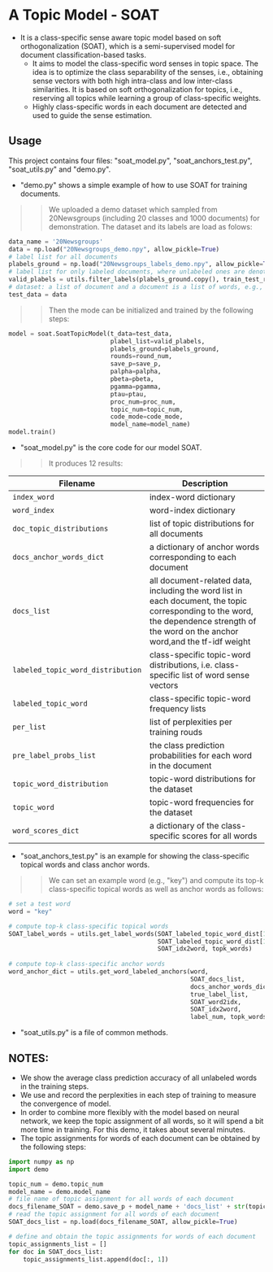 # A Topic Model - SOAT

* It is a class-specific sense aware topic model based on soft orthogonalization (SOAT), which is a semi-supervised model for document classification-based tasks.   
	* It aims to model the class-specific word senses in topic space. The idea is to optimize the class separability of the senses, i.e., obtaining sense vectors with both high intra-class and low inter-class similarities. It is based on soft orthogonalization for topics, i.e., reserving all topics while learning a group of class-specific weights. 
	* Highly class-specific words in each document are detected and used to guide the sense estimation.  
  
   
## Usage
  
This project contains four files: "soat_model.py", "soat_anchors_test.py", "soat_utils.py" and "demo.py".   
* "demo.py" shows a simple example of how to use SOAT for training documents.  
>>We uploaded a demo dataset which sampled from 20Newsgroups (including 20 classes and 1000 documents) for demonstration. The dataset and its labels are load as folows:
```python 
data_name = '20Newsgroups'
data = np.load("20Newsgroups_demo.npy", allow_pickle=True)
# label list for all documents
plabels_ground = np.load("20Newsgroups_labels_demo.npy", allow_pickle=True)
# label list for only labeled documents, where unlabeled ones are denoted by 0, e.g., [1,2,0,0,...].
valid_plabels = utils.filter_labels(plabels_ground.copy(), train_test_ratio)
# dataset: a list of document and a document is a list of words, e.g., ([["a","b", "c"], ["d", "e"]]).
test_data = data
```
>>Then the mode can be initialized and trained by the following steps:
```python  
model = soat.SoatTopicModel(t_data=test_data,
                            plabel_list=valid_plabels,
                            plabels_ground=plabels_ground,
                            rounds=round_num,
                            save_p=save_p,
                            palpha=palpha,
                            pbeta=pbeta,
                            pgamma=pgamma,
                            ptau=ptau,
                            proc_num=proc_num,
                            topic_num=topic_num,
                            code_mode=code_mode,
                            model_name=model_name)
model.train()
```
     
* "soat_model.py" is the core code for our model SOAT.  
>>It produces 12 results: 

| Filename                          | Description                                                                                                                                                                            |
|-----------------------------------|----------------------------------------------------------------------------------------------------------------------------------------------------------------------------------------|
| `index_word`                  | index-word dictionary                                                                                                                                                                  |
| `word_index`                  | word-index dictionary                                                                                                                                                                  |
| `doc_topic_distributions`     | list of topic distributions for all documents                                                                                                                                          |
| `docs_anchor_words_dict`          | a dictionary of anchor words corresponding to each document                                                                                                                            |
| `docs_list`                       | all document-related data, including the word list in each document, the topic corresponding to the word, the dependence strength of the word on the anchor word,and the tf-idf weight |
| `labeled_topic_word_distribution` | class-specific topic-word distributions, i.e. class-specific list of word sense vectors                                                                                                |
| `labeled_topic_word`              | class-specific topic-word frequency lists                                                                                                                                              |
| `per_list`                        | list of perplexities per training rouds                                                                                                                                                |
| `pre_label_probs_list`            | the class prediction probabilities for each word in the document                                                                                                                       |
| `topic_word_distribution`         | topic-word distributions for the dataset                                                                                                                                               |
| `topic_word`                      | topic-word frequencies for the dataset                                                                                                                                                 |
| `word_scores_dict`                | a dictionary of the class-specific scores for all words                                                                                                                                |

   
* "soat_anchors_test.py" is an example for showing the class-specific topical words and class anchor words.  
>>We can set an example word (e.g., "key") and compute its top-k class-specific topical words as well as anchor words as follows:  
```python  
# set a test word  
word = "key"  

# compute top-k class-specific topical words
SOAT_label_words = utils.get_label_words(SOAT_labeled_topic_word_dist[1:],
                                         SOAT_labeled_topic_word_dist[1:],
                                         SOAT_idx2word, topk_words)
					 
# compute top-k class-specific anchor words
word_anchor_dict = utils.get_word_labeled_anchors(word,
                                                  SOAT_docs_list,
                                                  docs_anchor_words_dict,
                                                  true_label_list,
                                                  SOAT_word2idx,
                                                  SOAT_idx2word,
                                                  label_num, topk_words)
``` 
* "soat_utils.py" is a file of common methods.  
  
  
## NOTES: 
* We show the average class prediction accuracy of all unlabeled words in the training steps.
* We use and record the perplexities in each step of training to measure the convergence of model.  
* In order to combine more flexibly with the model based on neural network, we keep the topic assignment of all words, so it will spend a bit more time in training. For this demo, it takes about several minutes. 
* The topic assignments for words of each document can be obtained by the following steps:
```python 
import numpy as np
import demo

topic_num = demo.topic_num
model_name = demo.model_name
# file name of topic assignment for all words of each document
docs_filename_SOAT = demo.save_p + model_name + 'docs_list' + str(topic_num) + '.npy'
# read the topic assignment for all words of each document
SOAT_docs_list = np.load(docs_filename_SOAT, allow_pickle=True)

# define and obtain the topic assignments for words of each document 
topic_assignments_list = []
for doc in SOAT_docs_list:
    topic_assignments_list.append(doc[:, 1])
```  
 
	
